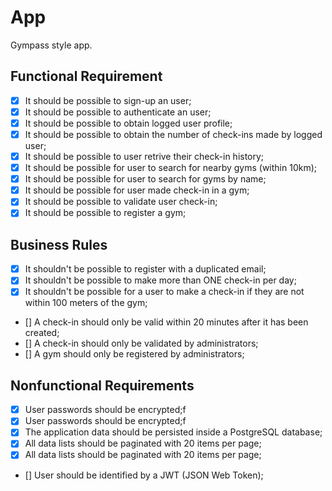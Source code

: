 # App

Gympass style app.

## Functional Requirement

- [x] It should be possible to sign-up an user;
- [x] It should be possible to authenticate an user;
- [x] It should be possible to obtain logged user profile;
- [x] It should be possible to obtain the number of check-ins made by logged user;
- [x] It should be possible to user retrive their check-in history;
- [x] It should be possible for user to search for nearby gyms (within 10km);
- [x] It should be possible for user to search for gyms by name;
- [x] It should be possible for user made check-in in a gym;
- [x] It should be possible to validate user check-in;
- [x] It should be possible to register a gym;

## Business Rules

- [x] It shouldn't be possible to register with a duplicated email;
- [x] It shouldn't be possible to make more than ONE check-in per day;
- [x] It shouldn't be possible for a user to make a check-in if they are not within 100 meters of the gym;
- [] A check-in should only be valid within 20 minutes after it has been created;
- [] A check-in should only be validated by administrators;
- [] A gym should only be registered by administrators;

## Nonfunctional Requirements

- [x] User passwords should be encrypted;f
- [x] User passwords should be encrypted;f
- [x] The application data should be persisted inside a PostgreSQL database;
- [x] All data lists should be paginated with 20 items per page;
- [x] All data lists should be paginated with 20 items per page;
- [] User should be identified by a JWT (JSON Web Token);
